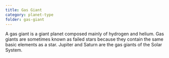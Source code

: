 ```yaml
---
title: Gas Giant
category: planet-type
folder: gas-giant
---
```


A gas giant is a giant planet composed mainly of hydrogen and helium. Gas giants are sometimes known as failed stars because they contain the same basic elements as a star. Jupiter and Saturn are the gas giants of the Solar System.